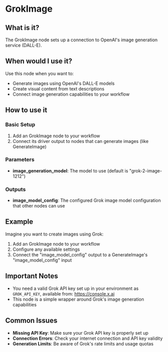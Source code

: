 # GrokImage

## What is it?

The GrokImage node sets up a connection to OpenAI's image generation service (DALL-E).

## When would I use it?

Use this node when you want to:

- Generate images using OpenAI's DALL-E models
- Create visual content from text descriptions
- Connect image generation capabilities to your workflow

## How to use it

### Basic Setup

1. Add an GrokImage node to your workflow
1. Connect its driver output to nodes that can generate images (like GenerateImage)

### Parameters

- **image_generation_model**: The model to use (default is "grok-2-image-1212")

### Outputs

- **image_model_config**: The configured Grok image model configuration that other nodes can use

## Example

Imagine you want to create images using Grok:

1. Add an GrokImage node to your workflow
1. Configure any available settings
1. Connect the "image_model_config" output to a GenerateImage's "image_model_config" input

## Important Notes

- You need a valid Grok API key set up in your environment as `GROK_API_KEY`, available from: https://console.x.ai
- This node is a simple wrapper around Grok's image generation capabilities

## Common Issues

- **Missing API Key**: Make sure your Grok API key is properly set up
- **Connection Errors**: Check your internet connection and API key validity
- **Generation Limits**: Be aware of Grok's rate limits and usage quotas
